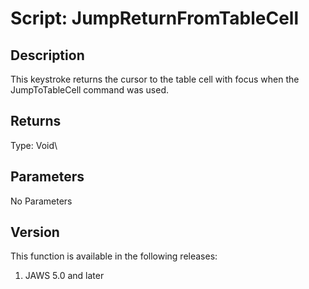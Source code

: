 # Script: JumpReturnFromTableCell

## Description

This keystroke returns the cursor to the table cell with focus when the
JumpToTableCell command was used.

## Returns

Type: Void\

## Parameters

No Parameters

## Version

This function is available in the following releases:

1.  JAWS 5.0 and later
